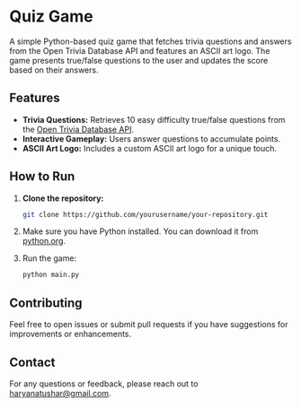 # Quiz Game

A simple Python-based quiz game that fetches trivia questions and answers from the Open Trivia Database API and features an ASCII art logo. The game presents true/false questions to the user and updates the score based on their answers.

## Features

- **Trivia Questions:** Retrieves 10 easy difficulty true/false questions from the [Open Trivia Database API](https://opentdb.com/api.php?amount=10&category=18&difficulty=easy&type=boolean).
- **Interactive Gameplay:** Users answer questions to accumulate points.
- **ASCII Art Logo:** Includes a custom ASCII art logo for a unique touch.

## How to Run

1. **Clone the repository:**
   ```bash
   git clone https://github.com/yourusername/your-repository.git
2. Make sure you have Python installed. You can download it from [python.org](https://www.python.org/).

3. Run the game:
    ```bash
    python main.py
    ```

## Contributing

Feel free to open issues or submit pull requests if you have suggestions for improvements or enhancements.


## Contact

For any questions or feedback, please reach out to [haryanatushar@gmail.com](mailto:haryanatushar@gmail.com).